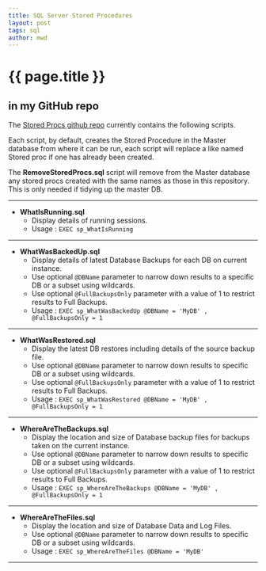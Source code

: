 ```yaml
---
title: SQL Server Stored Procedures
layout: post
tags: sql
author: mwd
---
```


# {{ page.title }}
## in my GitHub repo 

The [Stored Procs github repo](https://github.com/markwdavies/SQLServerUtilities/tree/main/StoredProcs) currently contains the following scripts.

Each script, by default, creates the Stored Procedure in the Master database from where it can be run, each script will replace a like named Stored proc if one has already been created.

The __RemoveStoredProcs.sql__ script will remove from the Master database any stored procs created with the same names as those in this repository. This is only needed if tidying up the master DB.

***
* __WhatIsRunning.sql__ 
    * Display details of running sessions. 
    * Usage : `EXEC sp_WhatIsRunning`

***
* __WhatWasBackedUp.sql__
    * Display details of latest Database Backups for each DB on current instance. 
    * Use optional `@DBName` parameter to narrow down results to a specific DB or a subset using wildcards.
    * Use optional `@FullBackupsOnly` parameter with a value of 1 to restrict results to Full Backups.
    * Usage : `EXEC sp_WhatWasBackedUp @DBName = 'MyDB' , @FullBackupsOnly = 1`

***
* __WhatWasRestored.sql__
    * Display the latest DB restores including details of the source backup file.
    * Use optional `@DBName` parameter to narrow down results to specific DB or a subset using wildcards.
    * Use optional `@FullBackupsOnly` parameter with a value of 1 to restrict results to Full Backups.
    * Usage : `EXEC sp_WhatWasRestored @DBName = 'MyDB' , @FullBackupsOnly = 1`

***
* __WhereAreTheBackups.sql__ 
    * Display the location and size of Database backup files for backups taken on the current instance.
    * Use optional `@DBName` parameter to narrow down results to specific DB or a subset using wildcards.
    * Use optional `@FullBackupsOnly` parameter with a value of 1 to restrict results to Full Backups.
    * Usage : `EXEC sp_WhereAreTheBackups @DBName = 'MyDB' , @FullBackupsOnly = 1`

***
* __WhereAreTheFiles.sql__ 
    * Display the location and size of Database Data and Log Files.
    * Use optional `@DBName` parameter to narrow down results to specific DB or a subset using wildcards.
    * Usage : `EXEC sp_WhereAreTheFiles @DBName = 'MyDB'`
    
***
